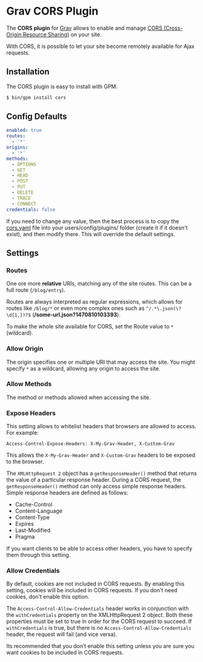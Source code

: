 # Grav CORS Plugin

The **CORS plugin** for [Grav](http://github.com/getgrav/grav) allows to enable and manage [CORS (Cross-Origin Resource Sharing)](https://developer.mozilla.org/en-US/docs/Web/HTTP/Access_control_CORS) on your site.

With CORS, it is possible to let your site become remotely available for Ajax requests.

## Installation

The CORS plugin is easy to install with GPM.

```bash
$ bin/gpm install cors
```

## Config Defaults

```yaml
enabled: true
routes:
  - '*'
origins:
  - '*'
methods:
  - OPTIONS
  - GET
  - HEAD
  - POST
  - PUT
  - DELETE
  - TRACE
  - CONNECT
credentials: false
```

If you need to change any value, then the best process is to copy the [cors.yaml](cors.yaml) file into your users/config/plugins/ folder (create it if it doesn't exist), and then modify there. This will override the default settings.

## Settings

### Routes

One ore more **relative** URIs, matching any of the  site routes. This can be a full route (`/blog/entry`).

Routes are always interpreted as regular expressions, which allows for routes like `/blog/*` or even more complex ones such as `^/.*\.json(\?\d{1,})?$` (**/some-url.json?1470810103393**).

To make the whole site available for CORS, set the Route value to `*` (wildcard).

### Allow Origin

The origin specifies one or multiple URI that may access the site. You might specify `*` as a wildcard, allowing any origin to access the site.

### Allow Methods

The method or methods allowed when accessing the site.

### Expose Headers

This setting allows to whitelist headers that browsers are allowed to access. For example:

```
Access-Control-Expose-Headers: X-My-Grav-Header, X-Custom-Grav
```

This allows the `X-My-Grav-Header` and `X-Custom-Grav` headers to be exposed to the browser.

The `XMLHttpRequest 2` object has a `getResponseHeader()` method that returns the value of a particular response header. During a CORS request, the `getResponseHeader()` method can only access simple response headers. Simple response headers are defined as follows:

* Cache-Control
* Content-Language
* Content-Type
* Expires
* Last-Modified
* Pragma

If you want clients to be able to access other headers, you have to specify them through this setting.

### Allow Credentials

By default, cookies are not included in CORS requests. By enabling this setting, cookies will be included in CORS requests. If you don't need cookies, don't enable this option.

The `Access-Control-Allow-Credentials` header works in conjunction with the `withCredentials` property on the XMLHttpRequest 2 object. Both these properties must be set to true in order for the CORS request to succeed. If `withCredentials` is true, but there is no `Access-Control-Allow-Credentials` header, the request will fail (and vice versa).

Its recommended that you don’t enable this setting unless you are sure you want cookies to be included in CORS requests.
